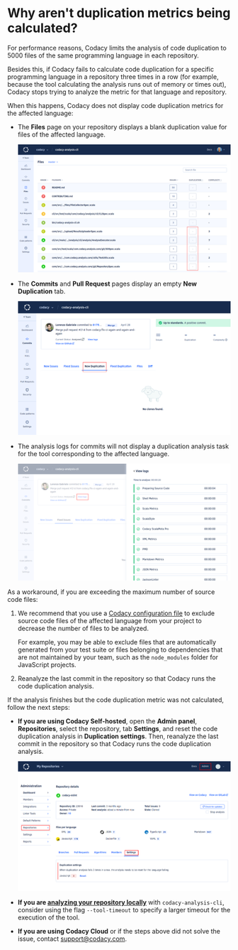 # Why aren't duplication metrics being calculated?

For performance reasons, Codacy limits the analysis of code duplication to 5000 files of the same programming language in each repository.

Besides this, if Codacy fails to calculate code duplication for a specific programming language in a repository three times in a row (for example, because the tool calculating the analysis runs out of memory or times out), Codacy stops trying to analyze the metric for that language and repository.

When this happens, Codacy does not display code duplication metrics for the affected language:

-   The **Files** page on your repository displays a blank duplication value for files of the affected language.

    ![Files](images/duplication-files.png)

-   The **Commits** and **Pull Request** pages display an empty **New Duplication** tab.

    ![Commits](images/duplication-commits.png)

-   The analysis logs for commits will not display a duplication analysis task for the tool corresponding to the affected language.

    ![View logs](images/duplication-logs.png)

As a workaround, if you are exceeding the maximum number of source code files:

1.  We recommend that you use a [Codacy configuration file](../../repositories-configure/codacy-configuration-file.md) to exclude source code files of the affected language from your project to decrease the number of files to be analyzed.

    For example, you may be able to exclude files that are automatically generated from your test suite or files belonging to dependencies that are not maintained by your team, such as the `node_modules` folder for JavaScript projects.

2.  Reanalyze the last commit in the repository so that Codacy runs the code duplication analysis.

If the analysis finishes but the code duplication metric was not calculated, follow the next steps:

-   **If you are using Codacy Self-hosted**, open the **Admin panel**, **Repositories**, select the repository, tab **Settings**, and reset the code duplication analysis in **Duplication settings**. Then, reanalyze the last commit in the repository so that Codacy runs the code duplication analysis.

    ![Resetting the failed duplication analysis](images/duplication-reset.png)

-   **If you are [analyzing your repository locally](../../related-tools/run-local-analysis.md)** with `codacy-analysis-cli`, consider using the flag `--tool-timeout` to specify a larger timeout for the execution of the tool.

-   **If you are using Codacy Cloud** or if the steps above did not solve the issue, contact <support@codacy.com>.
